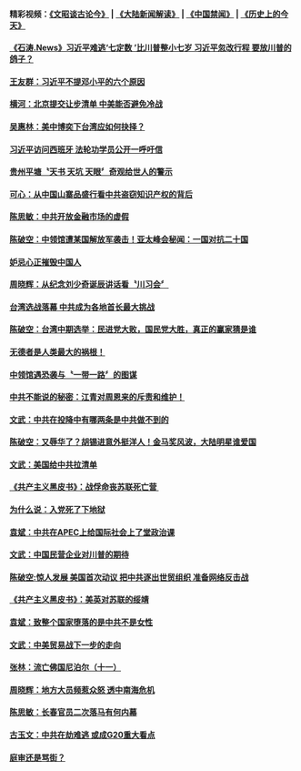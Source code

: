 #### 精彩视频：[《文昭谈古论今》](https://github.com/gfw-breaker/wenzhao/blob/master/README.md?t=11270931) | [《大陆新闻解读》](https://github.com/gfw-breaker/ntdtv-comedy/blob/master/README.md?t=11270931) | [《中国禁闻》](https://github.com/gfw-breaker/ntdtv-news/blob/master/README.md?t=11270931) | [《历史上的今天》](https://github.com/gfw-breaker/today-in-history/blob/master/README.md?t=11270931) 

#### [《石涛.News》习近平难逃‘七定数 ’比川普整小七岁 习近平忽改行程 要放川普的鸽子？](../pages/news207/a1400954.md?t=11270931) 

#### [王友群：习近平不提邓小平的六个原因](../pages/news207/a1400950.md?t=11270931) 

#### [横河：北京提交让步清单 中美能否避免冷战](../pages/news207/a1400849.md?t=11270931) 

#### [吴惠林：美中博奕下台湾应如何抉择？](../pages/news207/a1400847.md?t=11270931) 

#### [习近平访问西班牙 法轮功学员公开一呼吁信](../pages/news207/a1400846.md?t=11270931) 

#### [贵州平塘〝天书 天坑 天眼〞奇观给世人的警示](../pages/news207/a1400831.md?t=11270931) 

#### [可心：从中国山寨品盛行看中共盗窃知识产权的背后](../pages/news207/a1400790.md?t=11270931) 

#### [陈思敏：中共开放金融市场的虚假](../pages/news207/a1400810.md?t=11270931) 

#### [陈破空：中领馆遭某国解放军袭击！亚太峰会秘闻：一国对抗二十国](../pages/news207/a1400789.md?t=11270931) 

#### [妒忌心正摧毁中国人](../pages/news207/a1400678.md?t=11270931) 

#### [周晓辉：从纪念刘少奇诞辰讲话看〝川习会〞](../pages/news207/a1400755.md?t=11270931) 

#### [台湾选战落幕 中共成为各地首长最大挑战](../pages/news207/a1400754.md?t=11270931) 

#### [陈破空：台湾中期选举：民进党大败，国民党大胜，真正的赢家猜是谁](../pages/news207/a1400716.md?t=11270931) 


#### [无德者是人类最大的祸根！](../pages/news207/a1400677.md?t=11270931) 

#### [中领馆遇恐袭与〝一带一路〞的图谋](../pages/news207/a1400676.md?t=11270931) 

#### [中共不能说的秘密：江青对周恩来的斥责和维护！](../pages/news207/a1400642.md?t=11270931) 

#### [文武：中共在投降中有哪两条是中共做不到的](../pages/news207/a1400543.md?t=11270931) 

#### [陈破空：又辱华了？胡锡进意外挺洋人！金马奖风波，大陆明星谁爱国](../pages/news207/a1400649.md?t=11270931) 

#### [文武：美国给中共拉清单](../pages/news207/a1400545.md?t=11270931) 

#### [《共产主义黑皮书》：战俘命丧苏联死亡营 ](../pages/news207/a1400581.md?t=11270931) 

#### [为什么说：入党死了下地狱](../pages/news207/a1400552.md?t=11270931) 

#### [袁斌：中共在APEC上给国际社会上了堂政治课](../pages/news207/a1400546.md?t=11270931) 

#### [文武：中国民营企业对川普的期待](../pages/news207/a1400542.md?t=11270931) 

#### [陈破空:惊人发展 美国首次动议 把中共逐出世贸组织 准备网络反击战](../pages/news207/a1400397.md?t=11270931) 


#### [《共产主义黑皮书》：美英对苏联的绥靖](../pages/news207/a1400388.md?t=11270931) 

#### [袁斌：致整个国家堕落的是中共不是女性](../pages/news207/a1400386.md?t=11270931) 

#### [文武：中美贸易战下一步的走向](../pages/news207/a1400385.md?t=11270931) 

#### [张林：流亡佛国尼泊尔（十一）](../pages/news207/a1400384.md?t=11270931) 

#### [周晓辉：地方大员频惹众怒 透中南海危机](../pages/news207/a1400383.md?t=11270931) 

#### [陈思敏：长春官员二次落马有何内幕](../pages/news207/a1400382.md?t=11270931) 


#### [古玉文：中共在劫难逃 或成G20重大看点](../pages/news207/a1400350.md?t=11270931) 

#### [庭审还是骂街？](../pages/news207/a1400270.md?t=11270931) 

